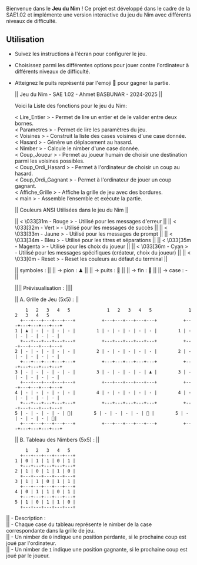 Bienvenue dans le **Jeu du Nim** ! Ce projet est développé dans le cadre de la SAE1.02 
et implémente une version interactive du jeu du Nim avec différents niveaux de difficulté.

## Utilisation

- Suivez les instructions à l'écran pour configurer le jeu.
- Choisissez parmi les différentes options pour jouer contre l'ordinateur à différents niveaux de difficulté.
- Atteignez le puits représenté par l'emoji 🚩 pour gagner la partie.

  ||  Jeu du Nim - SAE 1.02 - Ahmet BASBUNAR - 2024-2025  ||
                                                                                
  Voici la Liste des fonctions pour le jeu du Nim:                                                                   

  < Lire_Entier >             - Permet de lire un entier et de le valider entre deux bornes.                         
  < Parametres >              - Permet de lire les paramètres du jeu.                                                
  < Voisines >                - Construit la liste des cases voisines d'une case donnée.                             
  < Hasard >                  - Génère un déplacement au hasard.                                                     
  < Nimber >                  - Calcule le nimber d'une case donnée.                                                 
  < Coup_Joueur >             - Permet au joueur humain de choisir une destination parmi les voisines possibles.     
  < Coup_Ordi_Hasard >        - Permet à l'ordinateur de choisir un coup au hasard.                                  
  < Coup_Ordi_Gagnant >       - Permet à l'ordinateur de jouer un coup gagnant.                                      
  < Affiche_Grille >          - Affiche la grille de jeu avec des bordures.                                          
  < main >                    - Assemble l’ensemble et exécute la partie.                                            

  ||  Couleurs ANSI Utilisées dans le jeu du Nim                                                      ||

  || < \033[31m - Rouge >        - Utilisé pour les messages d'erreur                                 ||
  || < \033[32m - Vert >         - Utilisé pour les messages de succès                                ||
  || < \033[33m - Jaune >        - Utilisé pour les messages de prompt                                ||
  || < \033[34m - Bleu >         - Utilisé pour les titres et séparations                             ||
  || < \033[35m - Magenta >      - Utilisé pour les choix du joueur                                   ||
  || < \033[36m - Cyan >         - Utilisé pour les messages spécifiques (créateur, choix du joueur)  ||
  || < \033[0m  - Reset >        - Reset les couleurs au défaut du terminal                           ||

  || symboles :       ||
  ||   -> pion  : ♟   ||
  ||   -> puits : 🚩  ||
  ||   -> fin   : 🔴  ||
  ||   -> case  : -   ||
  
  ||||        Prévisualisation :       ||||



  || A. Grille de Jeu (5x5) :            ||

  
          1   2   3   4   5              1   2   3   4   5              1   2   3   4   5
        +---+---+---+---+---+          +---+---+---+---+---+          +---+---+---+---+---+
      1 | ♟ | - | - | - | - |        1 | - | - | - | - | - |        1 | - | - | - | - | - |
        +---+---+---+---+---+          +---+---+---+---+---+          +---+---+---+---+---+
      2 | - | - | - | - | - |        2 | - | - | - | - | - |        2 | - | - | - | - | - |
        +---+---+---+---+---+          +---+---+---+---+---+          +---+---+---+---+---+
      3 | - | - | - | - | - |        3 | - | - | - | - | ♟ |        3 | - | - | - | - | - |
        +---+---+---+---+---+          +---+---+---+---+---+          +---+---+---+---+---+
      4 | - | - | - | - | - |        4 | - | - | - | - | - |        4 | - | - | - | - | - |
        +---+---+---+---+---+          +---+---+---+---+---+          +---+---+---+---+---+
      5 | - | - | - | - | 🚩|        5 | - | - | - | - | 🚩 |        5 | - | - | - | - | 🔴|
        +---+---+---+---+---+          +---+---+---+---+---+          +---+---+---+---+---+

  || B.   Tableau des Nimbers (5x5) :    ||

          1   2   3   4   5
        +---+---+---+---+---+
      1 | 0 | 1 | 1 | 0 | 1 |
        +---+---+---+---+---+
      2 | 1 | 0 | 1 | 1 | 0 |
        +---+---+---+---+---+
      3 | 1 | 1 | 0 | 1 | 1 |
        +---+---+---+---+---+
      4 | 0 | 1 | 1 | 0 | 1 |
        +---+---+---+---+---+
      5 | 1 | 0 | 1 | 1 | 0 |
        +---+---+---+---+---+

||   - Description :                                                                                       
||     - Chaque case du tableau représente le nimber de la case correspondante dans la grille de jeu.      
||     - Un nimber de `0` indique une position perdante, si le prochaine coup est joué par l'ordinateur.   
||     - Un nimber de `1` indique une position gagnante, si le prochaine coup est joué par le joueur.      


